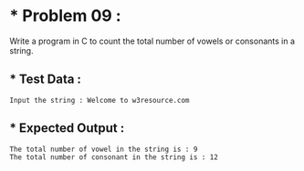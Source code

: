 # * Problem 09 : 

Write a program in C to count the total number of vowels or consonants in a string.

## * Test Data :

    Input the string : Welcome to w3resource.com

## * Expected Output :

    The total number of vowel in the string is : 9 
    The total number of consonant in the string is : 12